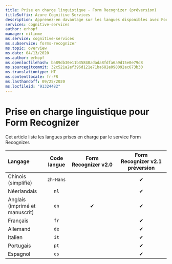 ```yaml
---
title: Prise en charge linguistique - Form Recognizer (préversion)
titleSuffix: Azure Cognitive Services
description: Apprenez-en davantage sur les langues disponibles avec Form Recognizer.
services: cognitive-services
author: erhopf
manager: nitinme
ms.service: cognitive-services
ms.subservice: forms-recognizer
ms.topic: overview
ms.date: 04/13/2020
ms.author: erhopf
ms.openlocfilehash: ba89db30e11b35840adada8fdfa6a9d15e0e79d8
ms.sourcegitcommit: 32c521a2ef396d121e71ba682e098092ac673b30
ms.translationtype: HT
ms.contentlocale: fr-FR
ms.lasthandoff: 09/25/2020
ms.locfileid: "91324482"
---
```

# <a name="language-support-for-form-recognizer"></a>Prise en charge linguistique pour Form Recognizer

Cet article liste les langues prises en charge par le service Form Recognizer.


|Langage| Code langue | Form Recognizer v2.0 | Form Recognizer v2.1 préversion|
|:-----|:----:|:-----:|:---:|
|Chinois (simplifié) | `zh-Hans`| | ✔ |
|Néerlandais | `nl` | | ✔ |
|Anglais (imprimé et manuscrit) | `en` | ✔ | ✔|
|Français | `fr` | | ✔ |
|Allemand | `de` | | ✔ |
|Italien | `it` | | ✔ |
|Portugais | `pt` | | ✔ |
|Espagnol | `es` | | ✔ |
